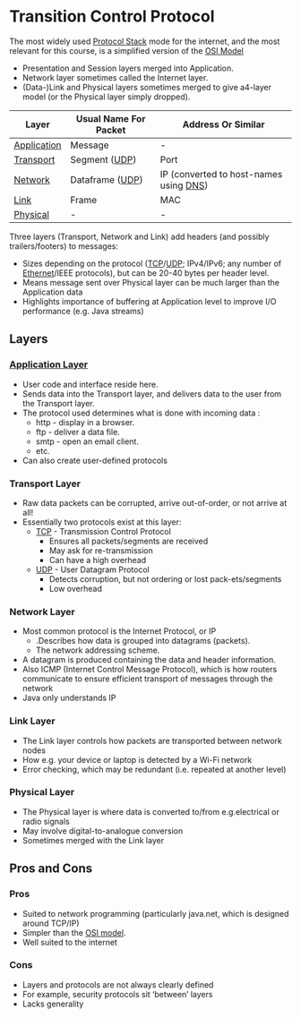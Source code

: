 # Transition Control Protocol
The most widely used [Protocol Stack](Protocol%20Stack.md) mode for the internet, and the most relevant for this course, is a simplified version of the [OSI Model](OSI%20Model.md)
- Presentation and Session layers merged into Application.
- Network layer sometimes called the Internet layer.
- (Data-)Link and Physical layers sometimes merged to give a4-layer model (or the Physical layer simply dropped).

| Layer                                 | Usual Name For Packet     | Address Or Similar                               |
| ------------------------------------- | ------------------------- | ------------------------------------------------ |
| [Application](Application%20Layer.md) | Message                   | -                                                |
| [Transport](Layer%20-%20Transport.md) | Segment ([UDP](UDP.md))   | Port                                             |
| [Network](Layer%20-%20Network.md)     | Dataframe ([UDP](UDP.md)) | IP (converted to host-names using [DNS](DNS.md)) |
| [Link](Layer%20-%20Link.md)           | Frame                     | MAC                                              |
| [Physical](Layer%20-%20Physical.md)   | -                         | -                                                |
Three layers (Transport, Network and Link) add headers (and possibly trailers/footers) to messages:
- Sizes depending on the protocol ([TCP](TCP.md)/[UDP](UDP.md); IPv4/IPv6; any number of [Ethernet](Ethernet.md)/IEEE protocols), but can be 20-40 bytes per header level.
- Means message sent over Physical layer can be much larger than the Application data
- Highlights importance of buffering at Application level to improve I/O performance (e.g. Java streams)

## Layers
### [Application Layer](Application%20Layer.md)
- User code and interface reside here.
- Sends data into the Transport layer, and delivers data to the user from the Transport layer.
- The protocol used determines what is done with incoming data :
	- http - display in a browser.
	- ftp - deliver a data file.
	- smtp - open an email client.
	- etc.
- Can also create user-defined protocols
### Transport Layer
- Raw data packets can be corrupted, arrive out-of-order, or not arrive at all!
- Essentially two protocols exist at this layer:
	- [TCP](TCP.md)  - Transmission Control Protocol
		- Ensures all packets/segments are received
		- May ask for re-transmission
		- Can have a high overhead
	- [UDP](UDP.md) - User Datagram Protocol
		- Detects corruption, but not ordering or lost pack-ets/segments
		- Low overhead
### Network Layer
- Most common protocol is the Internet Protocol, or IP
	- .Describes how data is grouped into datagrams (packets).
	- The network addressing scheme.
- A datagram is produced containing the data and header information.
- Also ICMP (Internet Control Message Protocol), which is how routers communicate to ensure efficient transport of messages through the network
- Java only understands IP
### Link Layer
- The Link layer controls how packets are transported between network nodes
- How e.g. your device or laptop is detected by a Wi-Fi network
- Error checking, which may be redundant (i.e. repeated at another level)
### Physical Layer
- The Physical layer is where data is converted to/from e.g.electrical or radio signals
- May involve digital-to-analogue conversion
- Sometimes merged with the Link layer
## Pros and Cons
### Pros
- Suited to network programming (particularly java.net, which is designed around TCP/IP)
- Simpler than the [OSI model](OSI%20Model.md).
- Well suited to the internet
### Cons
- Layers and protocols are not always clearly defined
- For example, security protocols sit ‘between’ layers
- Lacks generality
